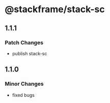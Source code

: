 # @stackframe/stack-sc

## 1.1.1

### Patch Changes

- publish stack-sc

## 1.1.0

### Minor Changes

- fixed bugs
